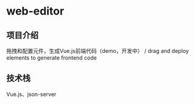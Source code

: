 # web-editor

## 项目介绍

拖拽和配置元件，生成Vue.js前端代码（demo，开发中） / drag and deploy elements to generate frontend code

## 技术栈

Vue.js、json-server


